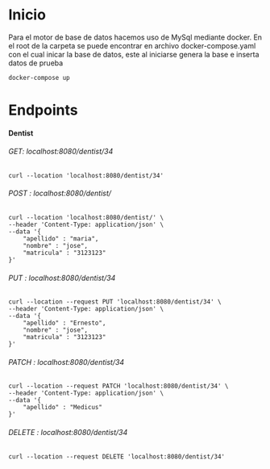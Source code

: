 # Inicio

Para el motor de base de datos hacemos uso de MySql mediante docker.
En el root de la carpeta se puede encontrar en archivo docker-compose.yaml con el cual inicar la base de datos, este al iniciarse genera la base e inserta datos de prueba
```sh
docker-compose up
```

# Endpoints

#### Dentist

###### GET: localhost:8080/dentist/34
```
curl --location 'localhost:8080/dentist/34' 
```

###### POST : localhost:8080/dentist/
```
curl --location 'localhost:8080/dentist/' \
--header 'Content-Type: application/json' \
--data '{
	"apellido" : "maria",
	"nombre" : "jose",
	"matricula" : "3123123"
}'
```
###### PUT : localhost:8080/dentist/34
```
curl --location --request PUT 'localhost:8080/dentist/34' \
--header 'Content-Type: application/json' \
--data '{
	"apellido" : "Ernesto",
	"nombre" : "jose",
	"matricula" : "3123123"
}'
```
###### PATCH : localhost:8080/dentist/34
```
curl --location --request PATCH 'localhost:8080/dentist/34' \
--header 'Content-Type: application/json' \
--data '{
	"apellido" : "Medicus"
}'
```
###### DELETE : localhost:8080/dentist/34
```
curl --location --request DELETE 'localhost:8080/dentist/34'
```

